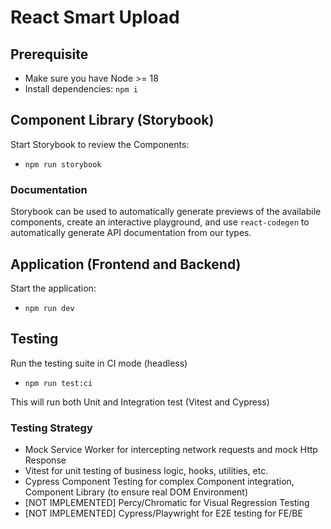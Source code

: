 # React Smart Upload

## Prerequisite

- Make sure you have Node >= 18
- Install dependencies: `npm i`

## Component Library (Storybook)

Start Storybook to review the Components:

- `npm run storybook`

### Documentation

Storybook can be used to automatically generate previews of the availabile components, create an interactive playground, and use `react-codegen` to automatically generate API documentation from our types.

## Application (Frontend and Backend)

Start the application:

- `npm run dev`

## Testing 

Run the testing suite in CI mode (headless)

- `npm run test:ci`

This will run both Unit and Integration test (Vitest and Cypress)

### Testing Strategy

- Mock Service Worker for intercepting network requests and mock Http Response
- Vitest for unit testing of business logic, hooks, utilities, etc.
- Cypress Component Testing for complex Component integration, Component Library (to ensure real DOM Environment)
- [NOT IMPLEMENTED] Percy/Chromatic for Visual Regression Testing
- [NOT IMPLEMENTED] Cypress/Playwright for E2E testing for FE/BE